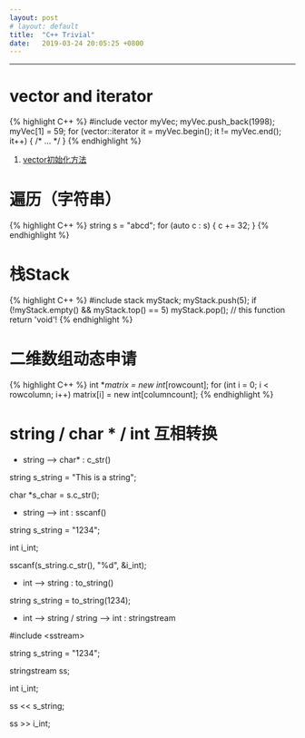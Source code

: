 ```yaml
---
layout: post
# layout: default
title:  "C++ Trivial"
date:   2019-03-24 20:05:25 +0800
---
```



---
# vector and iterator
  
{% highlight C++ %}
#include <vector>
vector<int> myVec;
myVec.push_back(1998);
myVec[1] = 59;
for (vector<int>::iterator it = myVec.begin(); it != myVec.end(); it++)
{ /* ... */ }
{% endhighlight %}

1. [vector初始化方法][vector-init]

# 遍历（字符串）

{% highlight C++ %}
string s = "abcd";
for (auto c : s) { c += 32; }
{% endhighlight %}

# 栈Stack

{% highlight C++ %}
#include <stack>
stack<int> myStack;
myStack.push(5);
if (!myStack.empty() && myStack.top() == 5)
    myStack.pop();                          // this function return 'void'!
{% endhighlight %}


# 二维数组动态申请

{% highlight C++ %}
int **matrix = new int*[rowcount];
for (int i = 0; i < rowcolumn; i++)
    matrix[i] = new int[columncount];
{% endhighlight %}

# string / char * / int 互相转换

* string --> char* : c_str()

string s_string = "This is a string";

char *s_char = s.c_str();

* string --> int : sscanf()
  
string s_string = "1234";

int i_int;

sscanf(s_string.c_str(), "%d", &i_int);

* int --> string : to_string()

string s_string = to_string(1234);

* int --> string / string --> int : stringstream

#include \<sstream\>

string s_string = "1234";

stringstream ss;

int i_int;

ss << s_string;

ss >> i_int;



[vector-init]: https://blog.csdn.net/piaoliangjinjin/article/details/80826488